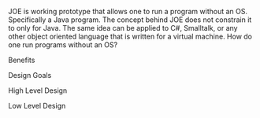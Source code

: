 JOE is working prototype that allows one to run a program without an OS. Specifically a Java program. The concept behind JOE does not constrain it to only for Java. The same idea can be applied to C#, Smalltalk, or any other object oriented language that is written for a virtual machine. How do one run programs without an OS?

Benefits

Design Goals

High Level Design

Low Level Design
